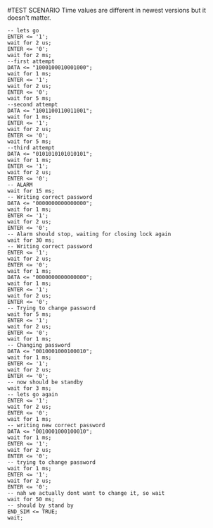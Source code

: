 #TEST SCENARIO
Time values are different in newest versions but it doesn't matter.

    -- lets go
    ENTER <= '1';
    wait for 2 us;
    ENTER <= '0';
    wait for 2 ms;
    --first attempt
    DATA <=	"1000100010001000";
    wait for 1 ms;
    ENTER <= '1';
    wait for 2 us;
    ENTER <= '0';
    wait for 5 ms;
    --second attempt
    DATA <=	"1001100110011001";
    wait for 1 ms;
    ENTER <= '1';
    wait for 2 us;
    ENTER <= '0';
    wait for 5 ms;
    --third attempt
    DATA <=	"0101010101010101";
    wait for 1 ms;
    ENTER <= '1';
    wait for 2 us;
    ENTER <= '0';
    -- ALARM
    wait for 15 ms;
    -- Writing correct password
    DATA <=	"0000000000000000";
    wait for 1 ms;
    ENTER <= '1';
    wait for 2 us;
    ENTER <= '0';
    -- Alarm should stop, waiting for closing lock again
    wait for 30 ms;
    -- Writing correct password
    ENTER <= '1';
    wait for 2 us;
    ENTER <= '0';
    wait for 1 ms;
    DATA <=	"0000000000000000";
    wait for 1 ms;
    ENTER <= '1';
    wait for 2 us;
    ENTER <= '0';
    -- Trying to change password
    wait for 5 ms;
    ENTER <= '1';
    wait for 2 us;
    ENTER <= '0';		
    wait for 1 ms;
    -- Changing password
    DATA <= "0010001000100010";
    wait for 1 ms;
    ENTER <= '1';
    wait for 2 us;
    ENTER <= '0';
    -- now should be standby
    wait for 3 ms;
    -- lets go again
    ENTER <= '1';
    wait for 2 us;
    ENTER <= '0';
    wait for 1 ms;
    -- writing new correct password
    DATA <=	"0010001000100010";
    wait for 1 ms;
    ENTER <= '1';
    wait for 2 us;
    ENTER <= '0';
    -- trying to change password
    wait for 1 ms;
    ENTER <= '1';
    wait for 2 us;
    ENTER <= '0';
    -- nah we actually dont want to change it, so wait
    wait for 50 ms;
    -- should by stand by
    END_SIM <= TRUE;
    wait;
